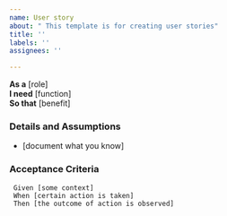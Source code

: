```yaml
---
name: User story
about: " This template is for creating user stories"
title: ''
labels: ''
assignees: ''

---
```


**As a** [role]  
**I need** [function]  
**So that** [benefit]  
### Details and Assumptions
 * [document what you know]
 ### Acceptance Criteria  
```gherkin
 Given [some context]
 When [certain action is taken]
 Then [the outcome of action is observed]
 ```

